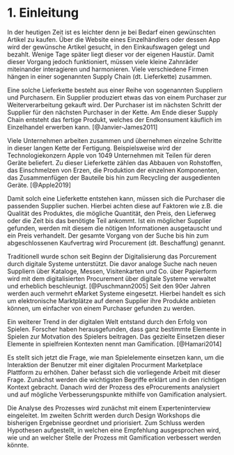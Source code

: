 # 1. Einleitung

In der heutigen Zeit ist es leichter denn je bei Bedarf einen gewünschten Artikel zu kaufen. Über die Website eines Einzelhändlers oder dessen App wird der gewünsche Artikel gesucht, in den Einkaufswagen gelegt und bezahlt. Wenige Tage später liegt dieser vor der eigenen Haustür. Damit dieser Vorgang jedoch funktioniert, müssen viele kleine Zahnräder miteinander interagieren und harmonieren. Viele verschiedene Firmen hängen in einer sogenannten Supply Chain (dt. Lieferkette) zusammen.

Eine solche Lieferkette besteht aus einer Reihe von sogenannten Suppliern und Purchasern. Ein Supplier produziert etwas das von einem Purchaser zur Weiterverarbeitung gekauft wird. Der Purchaser ist im nächsten Schritt der Supplier für den nächsten Purchaser in der Kette. Am Ende dieser Supply Chain entsteht das fertige Produkt, welches der Endkonsument käuflich im Einzelhandel erwerben kann. [@Janvier-James2011]

Viele Unternehmen arbeiten zusammen und übernehmen einzelne Schritte in dieser langen Kette der Fertigung. Beispielsweise wird der Technologiekonzern Apple von 1049 Unternehmen mit Teilen für deren Geräte beliefert. Zu dieser Lieferkette zählen das Abbauen von Rohstoffen, das Einschmelzen von Erzen, die Produktion der einzelnen Komponenten, das Zusammenfügen der Bauteile bis hin zum Recycling der ausgedienten Geräte. [@Apple2019]

Damit solch eine Lieferkette entstehen kann, müssen sich die Purchaser die passenden Supplier suchen. Hierbei achten diese auf Faktoren wie z.B. die Qualität des Produktes, die mögliche Quantität, den Preis, den Lieferweg oder die Zeit bis das benötigte Teil ankommt. Ist ein möglicher Supplier gefunden, werden mit diesem die nötigen Informationen ausgetauscht und ein Preis verhandelt. Der gesamte Vorgang von der Suche bis hin zum abgeschlossenen Kaufvertrag wird Procurement (dt. Beschaffung) genannt.

Traditionell wurde schon seit Beginn der Digitalisierung das Porcurement durch digitale Systeme unterstützt. Die davor analoge Suche nach neuen Suppliern über Kataloge, Messen, Visitenkarten und Co. über Papierform wird mit dem digitalisierten Procurement über digitale Systeme verwaltet und erheblich beschleunigt. [@Puschmann2005] Seit den 90er Jahren werden auch vermehrt eMarket Systeme eingesetzt. Hierbei handelt es sich um elektronische Marktplätze auf denen Supplier ihre Produkte anbieten können, um einfacher von einem Purchaser gefunden zu werden.

Ein weiterer Trend in der digitalen Welt entstand durch den Erfolg von Spielen. Forscher haben herausgefunden, dass ganz bestimmte Elemente in Spielen zur Motvation des Spielers beitragen. Das gezielte Einsetzen dieser Elemente in spielfreien Kontexten nennt man Gamification. [@Hamari2014]

Es stellt sich jetzt die Frage, wie man Spielelemente einsetzen kann, um die Interaktion der Benutzer mit einer digitalen Procurment Marketplace Plattform zu erhöhen. Daher befasst sich die vorliegende Arbeit mit dieser Frage. Zunächst werden die wichtigsten Begriffe erklärt und in den richtigen Kontext gebracht. Danach wird der Prozess des eProcurements analysiert und auf mögliche Verbesserungspunkte mithilfe von Gamification analysiert.

Die Analyse des Prozesses wird zunächst mit einem Experteninterview eingeleitet. Im zweiten Schritt werden durch Design Workshops die bisherigen Ergebnisse geordnet und priorisiert. Zum Schluss werden Hypothesen aufgestellt, in welchen eine Empfehlung ausgesprochen wird, wie und an welcher Stelle der Prozess mit Gamification verbessert werden könnte.
